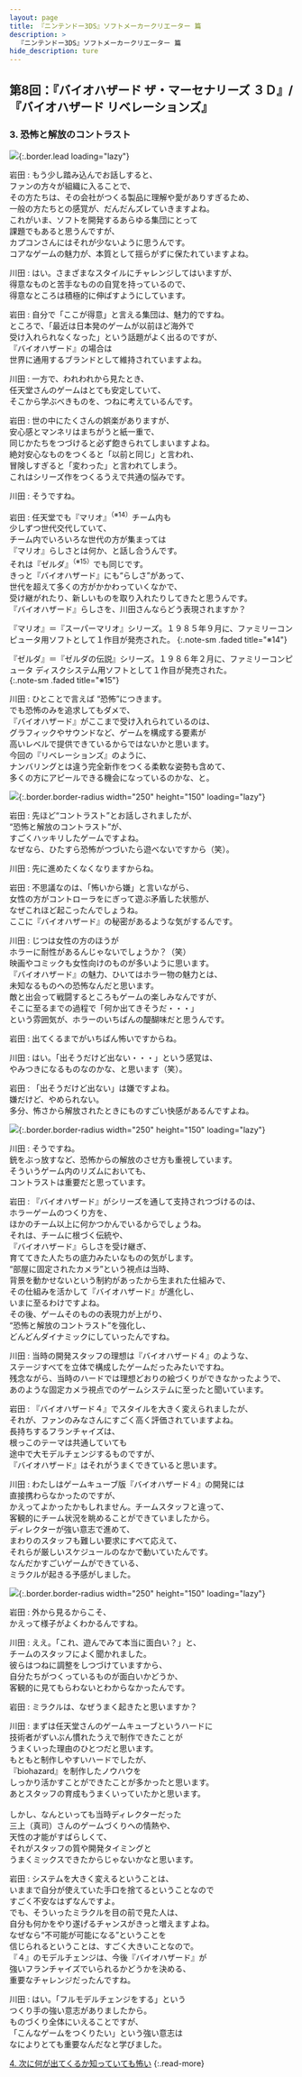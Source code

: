 ```yaml
---
layout: page
title: 『ニンテンドー3DS』ソフトメーカークリエーター 篇
description: >
  『ニンテンドー3DS』ソフトメーカークリエーター 篇
hide_description: ture
---
```


## 第8回：『バイオハザード ザ・マーセナリーズ ３Ｄ』/『バイオハザード リベレーションズ』

### 3. 恐怖と解放のコントラスト

![](/interviews/jp/3ds/creators/vol1/img/mainvisual3.jpg){:.border.lead loading="lazy"}

岩田
: もう少し踏み込んでお話しすると、<br>ファンの方々が組織に入ることで、<br>その方たちは、その会社がつくる製品に理解や愛がありすぎるため、<br>一般の方たちとの感覚が、だんだんズレていきますよね。<br>これがいま、ソフトを開発するあらゆる集団にとって<br>課題でもあると思うんですが、<br>カプコンさんにはそれが少ないように思うんです。<br>コアなゲームの魅力が、本質として揺らがずに保たれていますよね。

川田
: はい。さまざまなスタイルにチャレンジしてはいますが、<br>得意なものと苦手なものの自覚を持っているので、<br>得意なところは積極的に伸ばすようにしています。

岩田
: 自分で「ここが得意」と言える集団は、魅力的ですね。<br>ところで、「最近は日本発のゲームが以前ほど海外で<br>受け入れられなくなった」という話題がよく出るのですが、<br>『バイオハザード』の場合は<br>世界に通用するブランドとして維持されていますよね。

川田
: 一方で、われわれから見たとき、<br>任天堂さんのゲームはとても安定していて、<br>そこから学ぶべきものを、つねに考えているんです。

岩田
: 世の中にたくさんの娯楽がありますが、<br>安心感とマンネリはまちがうと紙一重で、<br>同じかたちをつづけると必ず飽きられてしまいますよね。<br>絶対安心なものをつくると「以前と同じ」と言われ、<br>冒険しすぎると「変わった」と言われてしまう。<br>これはシリーズ作をつくるうえで共通の悩みです。

川田
: そうですね。

岩田
: 任天堂でも『マリオ』<sup>（※14）</sup>チーム内も<br>少しずつ世代交代していて、<br>チーム内でいろいろな世代の方が集まっては<br>『マリオ』らしさとは何か、と話し合うんです。<br>それは『ゼルダ』<sup>（※15）</sup>でも同じです。<br>きっと『バイオハザード』にも“らしさ”があって、<br>世代を超えて多くの方がかかわっていくなかで、<br>受け継がれたり、新しいものを取り入れたりしてきたと思うんです。<br>『バイオハザード』らしさを、川田さんならどう表現されますか？

『マリオ』＝『スーパーマリオ』シリーズ。１９８５年９月に、ファミリーコンピュータ用ソフトとして１作目が発売された。
{:.note-sm .faded title="※14"}

『ゼルダ』＝『ゼルダの伝説』シリーズ。１９８６年２月に、ファミリーコンピュータ ディスクシステム用ソフトとして１作目が発売された。              
{:.note-sm .faded title="※15"}

川田
: ひとことで言えば “恐怖”につきます。<br>でも恐怖のみを追求してもダメで、<br>『バイオハザード』がここまで受け入れられているのは、<br>グラフィックやサウンドなど、ゲームを構成する要素が<br>高いレベルで提供できているからではないかと思います。<br>今回の『リベレーションズ』のように、<br>ナンバリングとは違う完全新作をつくる柔軟な姿勢も含めて、<br>多くの方にアピールできる機会になっているのかな、と。

![](/interviews/jp/3ds/creators/vol1/img/photo6.jpg){:.border.border-radius width="250" height="150" loading="lazy"}

岩田
: 先ほど“コントラスト”とお話しされましたが、<br>“恐怖と解放のコントラスト”が、<br>すごくハッキリしたゲームですよね。<br>なぜなら、ひたすら恐怖がつづいたら遊べないですから（笑）。

川田
: 先に進めたくなくなりますからね。

岩田
: 不思議なのは、「怖いから嫌」と言いながら、<br>女性の方がコントローラをにぎって遊ぶ矛盾した状態が、<br>なぜこれほど起こったんでしょうね。<br>ここに『バイオハザード』の秘密があるような気がするんです。

川田
: じつは女性の方のほうが<br>ホラーに耐性があるんじゃないでしょうか？（笑）<br>映画やコミックも女性向けのものが多いように思います。<br>『バイオハザード』の魅力、ひいてはホラー物の魅力とは、<br>未知なるものへの恐怖なんだと思います。<br>敵と出会って戦闘するところもゲームの楽しみなんですが、<br>そこに至るまでの過程で「何か出てきそうだ・・・」<br>という雰囲気が、ホラーのいちばんの醍醐味だと思うんです。

岩田
: 出てくるまでがいちばん怖いですからね。

川田
: はい。「出そうだけど出ない・・・」という感覚は、<br>やみつきになるものなのかな、と思います（笑）。

岩田
: 「出そうだけど出ない」は嫌ですよね。<br>嫌だけど、やめられない。<br>多分、怖さから解放されたときにものすごい快感があるんですよね。

![](/interviews/jp/3ds/creators/vol1/img/photo7.jpg){:.border.border-radius width="250" height="150" loading="lazy"}

川田
: そうですね。<br>銃をぶっ放すなど、恐怖からの解放のさせ方も重視しています。<br>そういうゲーム内のリズムにおいても、<br>コントラストは重要だと思っています。

岩田
: 『バイオハザード』がシリーズを通して支持されつづけるのは、<br>ホラーゲームのつくり方を、<br>ほかのチーム以上に何かつかんでいるからでしょうね。<br>それは、チームに根づく伝統や、<br>『バイオハザード』らしさを受け継ぎ、<br>育ててきた人たちの底力みたいなものの気がします。<br>“部屋に固定されたカメラ”という視点は当時、<br>背景を動かせないという制約があったから生まれた仕組みで、<br>その仕組みを活かして『バイオハザード』が進化し、<br>いまに至るわけですよね。<br>その後、ゲームそのものの表現力が上がり、<br>“恐怖と解放のコントラスト”を強化し、<br>どんどんダイナミックにしていったんですね。

川田
: 当時の開発スタッフの理想は『バイオハザード４』のような、<br>ステージすべてを立体で構成したゲームだったみたいですね。<br>残念ながら、当時のハードでは理想どおりの絵づくりができなかったようで、<br>あのような固定カメラ視点でのゲームシステムに至ったと聞いています。

岩田
: 『バイオハザード４』でスタイルを大きく変えられましたが、<br>それが、ファンのみなさんにすごく高く評価されていますよね。<br>長持ちするフランチャイズは、<br>根っこのテーマは共通していても<br>途中で大モデルチェンジするものですが、<br>『バイオハザード』はそれがうまくできていると思います。

川田
: わたしはゲームキューブ版『バイオハザード４』の開発には<br>直接携わらなかったのですが、<br>かえってよかったかもしれません。チームスタッフと違って、<br>客観的にチーム状況を眺めることができていましたから。<br>ディレクターが強い意志で進めて、<br>まわりのスタッフも難しい要求にすべて応えて、<br>それらが厳しいスケジュールのなかで動いていたんです。<br>なんだかすごいゲームができている、<br>ミラクルが起きる予感がしました。

![](/interviews/jp/3ds/creators/vol1/img/photo8.jpg){:.border.border-radius width="250" height="150" loading="lazy"}

岩田
: 外から見るからこそ、<br>かえって様子がよくわかるんですね。

川田
: ええ。「これ、遊んでみて本当に面白い？」と、<br>チームのスタッフによく聞かれました。<br>彼らはつねに調整をしつづけていますから、<br>自分たちがつくっているものが面白いかどうか、<br>客観的に見てもらわないとわからなかったんです。

岩田
: ミラクルは、なぜうまく起きたと思いますか？

川田
: まずは任天堂さんのゲームキューブというハードに<br>技術者がずいぶん慣れたうえで制作できたことが<br>うまくいった理由のひとつだと思います。<br>もともと制作しやすいハードでしたが、<br>『biohazard』を制作したノウハウを<br>しっかり活かすことができたことが多かったと思います。<br>あとスタッフの育成もうまくいっていたかと思います。<br><br>しかし、なんといっても当時ディレクターだった<br>三上（真司）さんのゲームづくりへの情熱や、<br>天性の才能がすばらしくて、<br>それがスタッフの質や開発タイミングと<br>うまくミックスできたからじゃないかなと思います。

岩田
: システムを大きく変えるということは、<br>いままで自分が使えていた手口を捨てるということなので<br>すごく不安なはずなんですよ。<br>でも、そういったミラクルを目の前で見た人は、<br>自分も何かをやり遂げるチャンスがきっと増えますよね。<br>なぜなら“不可能が可能になる”ということを<br>信じられるということは、すごく大きいことなので。<br>『４』のモデルチェンジは、今後『バイオハザード』が<br>強いフランチャイズでいられるかどうかを決める、<br>重要なチャレンジだったんですね。

川田
: はい。「フルモデルチェンジをする」という<br>つくり手の強い意志がありましたから。<br>ものづくり全体にいえることですが、<br>「こんなゲームをつくりたい」という強い意志は<br>なによりとても重要なんだなと学びました。

[4. 次に何が出てくるか知っていても怖い](4.md)
{:.read-more}

